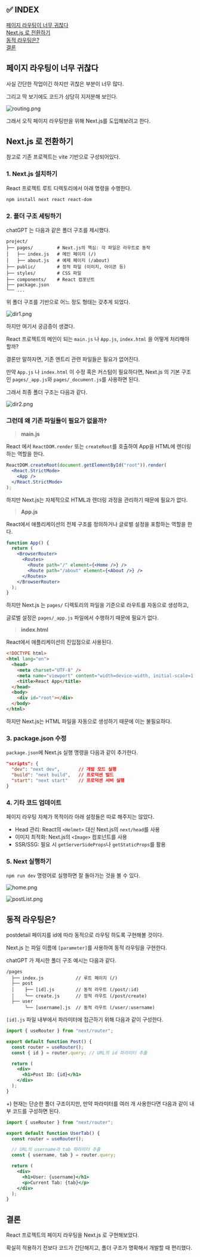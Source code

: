 ## ✅ INDEX

[페이지 라우팅이 너무 귀찮다](#페이지-라우팅이-너무-귀찮다)  
[Next.js 로 전환하기](#nextjs-로-전환하기)  
[동적 라우팅은?](#동적-라우팅은)  
[결론](#결론)

## 페이지 라우팅이 너무 귀찮다

사실 간단한 작업이긴 하지만 귀찮은 부분이 너무 많다.

그리고 딱 보기에도 코드가 상당히 지저분해 보인다.

![routing.png](https://github.com/bloblog/fe-cs-study-2024/blob/bloblog-week18/bloblog/next-routing/image/routing.png?raw=true)

그래서 오직 페이지 라우팅만을 위해 Next.js를 도입해보려고 한다.

## Next.js 로 전환하기

참고로 기존 프로젝트는 vite 기반으로 구성되어있다.

### **1. Next.js 설치하기**

React 프로젝트 루트 디렉토리에서 아래 명령을 수행한다.

```bash
npm install next react react-dom
```

### **2. 폴더 구조 세팅하기**

chatGPT 는 다음과 같은 폴더 구조를 제시했다.

```
project/
├── pages/         # Next.js의 핵심: 각 파일은 라우트로 동작
│   ├── index.js   # 메인 페이지 (/)
│   ├── about.js   # 예제 페이지 (/about)
├── public/        # 정적 파일 (이미지, 아이콘 등)
├── styles/        # CSS 파일
├── components/    # React 컴포넌트
├── package.json
└── ...
```

위 폴더 구조를 기반으로 어느 정도 형태는 갖추게 되었다.

![dir1.png](https://github.com/bloblog/fe-cs-study-2024/blob/bloblog-week18/bloblog/next-routing/image/dir1.png?raw=true)

하지만 여기서 궁금증이 생겼다.

React 프로젝트의 메인이 되는 `main.js` 나 `App.js`, `index.html` 을 어떻게 처리해야 할까?

결론만 말하자면, 기존 엔트리 관련 파일들은 필요가 없어진다.

만약 `App.js` 나 `index.html` 이 수정 혹은 커스텀이 필요하다면, Next.js 의 기본 구조인 `pages/_app.js`와 `pages/_document.js`를 사용하면 된다.

그래서 최종 폴더 구조는 다음과 같다.

![dir2.png](https://github.com/bloblog/fe-cs-study-2024/blob/bloblog-week18/bloblog/next-routing/image/dir2.png?raw=true)

### 그런데 왜 기존 파일들이 필요가 없을까?

> **main.js**

React 에서 `ReactDOM.render` 또는 `createRoot`를 호출하여 App을 HTML에 렌더링하는 역할을 한다.

```jsx
ReactDOM.createRoot(document.getElementById("root")).render(
  <React.StrictMode>
    <App />
  </React.StrictMode>
);
```

하지만 Next.js는 자체적으로 HTML과 렌더링 과정을 관리하기 때문에 필요가 없다.

> **App.js**

React에서 애플리케이션의 전체 구조를 정의하거나 글로벌 설정을 포함하는 역할을 한다.

```jsx
function App() {
  return (
    <BrowserRouter>
      <Routes>
        <Route path="/" element={<Home />} />
        <Route path="/about" element={<About />} />
      </Routes>
    </BrowserRouter>
  );
}
```

하지만 Next.js 는 `pages/` 디렉토리의 파일을 기준으로 라우트를 자동으로 생성하고,

글로벌 설정은 `pages/_app.js` 파일에서 수행하기 때문에 필요가 없다.

> **index.html**

React에서 애플리케이션의 진입점으로 사용된다.

```html
<!DOCTYPE html>
<html lang="en">
  <head>
    <meta charset="UTF-8" />
    <meta name="viewport" content="width=device-width, initial-scale=1.0" />
    <title>React App</title>
  </head>
  <body>
    <div id="root"></div>
  </body>
</html>
```

하지만 Next.js는 HTML 파일을 자동으로 생성하기 때문에 이는 불필요하다.

### **3. package.json 수정**

`package.json`에 Next.js 실행 명령을 다음과 같이 추가한다.

```json
"scripts": {
  "dev": "next dev",       // 개발 모드 실행
  "build": "next build",   // 프로덕션 빌드
  "start": "next start"    // 프로덕션 서버 실행
}
```

### **4. 기타 코드 업데이트**

페이지 라우팅 자체가 목적이라 아래 설정들은 따로 해주지는 않았다.

- Head 관리: React의 `<Helmet>` 대신 Next.js의 `next/head`를 사용
- 이미지 최적화: Next.js의 `<Image>` 컴포넌트를 사용
- SSR/SSG: 필요 시 `getServerSideProps`나 `getStaticProps`를 활용

### **5. Next 실행하기**

`npm run dev` 명령어로 실행하면 잘 돌아가는 것을 볼 수 있다.

![home.png](https://github.com/bloblog/fe-cs-study-2024/blob/bloblog-week18/bloblog/next-routing/image/home.png?raw=true)

![postList.png](https://github.com/bloblog/fe-cs-study-2024/blob/bloblog-week18/bloblog/next-routing/image/postList.png?raw=true)

## 동적 라우팅은?

postdetail 페이지를 id에 따라 동적으로 라우팅 하도록 구현해볼 것이다.

Next.js 는 파일 이름에 `[parameter]`를 사용하여 동적 라우팅을 구현한다.

chatGPT 가 제시한 폴더 구조 예시는 다음과 같다.

```
/pages
  ├── index.js            // 루트 페이지 (/)
  ├── post
  │    ├── [id].js        // 동적 라우트 (/post/:id)
  │    └── create.js      // 정적 라우트 (/post/create)
  ├── user
       └── [username].js  // 동적 라우트 (/user/:username)
```

`[id].js` 파일 내부에서 파라미터에 접근하기 위해 다음과 같이 구성한다.

```jsx
import { useRouter } from "next/router";

export default function Post() {
  const router = useRouter();
  const { id } = router.query; // URL의 id 파라미터 추출

  return (
    <div>
      <h1>Post ID: {id}</h1>
    </div>
  );
}
```

+) 현재는 단순한 폴더 구조이지만, 만약 파라미터를 여러 개 사용한다면 다음과 같이 내부 코드를 구성하면 된다.

```jsx
import { useRouter } from "next/router";

export default function UserTab() {
  const router = useRouter();

  // URL의 username과 tab 파라미터 추출
  const { username, tab } = router.query;

  return (
    <div>
      <h1>User: {username}</h1>
      <p>Current Tab: {tab}</p>
    </div>
  );
}
```

## 결론

React 프로젝트의 페이지 라우팅을 Next.js 로 구현해보았다.

확실히 적용하기 전보다 코드가 간단해지고, 폴더 구조가 명확해서 개발할 때 편리했다.
